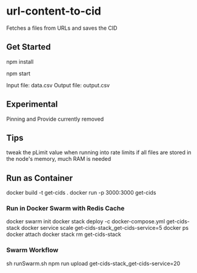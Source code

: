 # url-content-to-cid
Fetches a files from URLs and saves the CID

## Get Started
npm install

npm start

Input file: data.csv
Output file: output.csv

## Experimental
Pinning and Provide currently removed

## Tips
tweak the pLimit value when running into rate limits
if all files are stored in the node's memory, much RAM is needed

## Run as Container
docker build -t get-cids .
docker run -p 3000:3000 get-cids

### Run in Docker Swarm with Redis Cache
docker swarm init
docker stack deploy -c docker-compose.yml get-cids-stack
docker service scale get-cids-stack_get-cids-service=5
docker ps
docker attach <ID>
docker stack rm get-cids-stack

### Swarm Workflow
sh runSwarm.sh
npm run upload
get-cids-stack_get-cids-service=20

